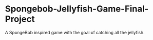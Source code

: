 # Spongebob-Jellyfish-Game-Final-Project
A SpongeBob inspired game with the goal of catching all the jellyfish.

